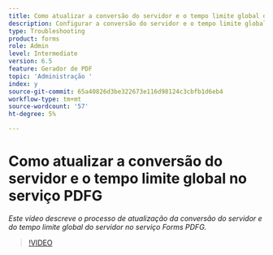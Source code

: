 ```yaml
---
title: Como atualizar a conversão do servidor e o tempo limite global do servidor no serviço PDFG
description: Configurar a conversão do servidor e o tempo limite global do servidor para o Gerador de PDF
type: Troubleshooting
product: forms
role: Admin
level: Intermediate
version: 6.5
feature: Gerador de PDF
topic: 'Administração '
index: y
source-git-commit: 65a40826d3be322673e116d98124c3cbfb1d6eb4
workflow-type: tm+mt
source-wordcount: '57'
ht-degree: 5%

---
```



# Como atualizar a conversão do servidor e o tempo limite global no serviço PDFG

*Este vídeo descreve o processo de atualização da conversão do servidor e do tempo limite global do servidor no serviço Forms PDFG.*

>[!VIDEO](https://video.tv.adobe.com/v/335514?quality=9&learn=on)

